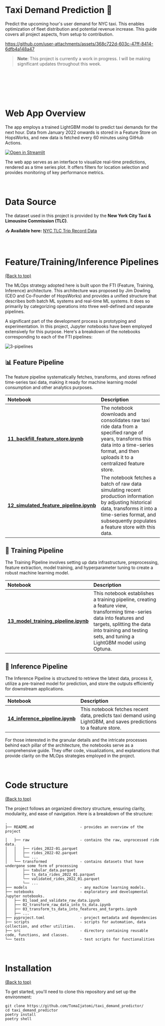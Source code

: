 # Taxi Demand Prediction 🚗

Predict the upcoming hour's user demand for NYC taxi. This enables optimization of fleet distribution and potential revenue increase. This guide covers all project aspects, from setup to contribution.

https://github.com/user-attachments/assets/368c722d-603c-47ff-8414-6dfb4a148a47


> **Note**: This project is currently a work in progress. I will be making significant updates throughout this week.

<br><br>

<br><br>

# Web App Overview

The app employs a trained LightGBM model to predict taxi demands for the next hour. Data from January 2022 onwards is stored in a Feature Store on HopsWorks, and new data is fetched every 60 minutes using GitHub Actions.

[![Open in Streamlit](https://static.streamlit.io/badges/streamlit_badge_black_white.svg)](https://taxidemandpredictor.streamlit.app/)

The web app serves as an interface to visualize real-time predictions, rendered as a time series plot. It offers filters for location selection and provides monitoring of key performance metrics.

<!-- _To be updated with actual project demonstration or guide._
https://taxi-demand-predictor-sigmoidal.streamlit.app -->


<br>

# Data Source

The dataset used in this project is provided by the **New York City Taxi & Limousine Commission (TLC)**.

📥 **Available here:** [NYC TLC Trip Record Data](https://www.nyc.gov/site/tlc/about/tlc-trip-record-data.page)  


<br>

# Feature/Training/Inference Pipelines
[(Back to top)](#fti-pipelines)

The MLOps strategy adopted here is built upon the FTI (Feature, Training, Inference) architecture. This architecture was proposed by Jim Dowling (CEO and Co-Founder of HopsWorks) and provides a unified structure that describes both batch ML systems and real-time ML systems. It does so primarily by categorizing operations into three well-defined and separate pipelines.

A significant part of the development process is prototyping and experimentation. In this project, Jupyter notebooks have been employed extensively for this purpose. Here's a breakdown of the notebooks corresponding to each of the FTI pipelines:

![3-pipelines](https://github.com/user-attachments/assets/5af35b21-0678-4742-b529-9c9117808a6b)


## 📊 Feature Pipeline

The feature pipeline systematically fetches, transforms, and stores refined time-series taxi data, making it ready for machine learning model consumption and other analytics purposes.

| **Notebook** | **Description** |
|:-------------|:----------------|
| [**11_backfill_feature_store.ipynb**](https://github.com/TomaIjatomi/taxi_demand_predictor/blob/main/notebooks/11_backfill_feature_store.ipynb) | The notebook downloads and consolidates raw taxi ride data from a specified range of years, transforms this data into a time-series format, and then uploads it to a centralized feature store. |
| [**12_simulated_feature_pipeline.ipynb**](https://github.com/TomaIjatomi/taxi_demand_predictor/blob/main/notebooks/12_feature_pipeline.ipynb) | The notebook fetches a batch of raw data simulating recent production information by adjusting historical data, transforms it into a time-series format, and subsequently populates a feature store with this data. |

## 🎯 Training Pipeline

The Training Pipeline involves setting up data infrastructure, preprocessing, feature extraction, model training, and hyperparameter tuning to create a robust machine learning model.

| **Notebook** | **Description** |
|:-------------|:----------------|
| [**13_model_training_pipeline.ipynb**](https://github.com/TomaIjatomi/taxi_demand_predictor/blob/main/notebooks/13_model_training_pipeline.ipynb) | This notebook establishes a training pipeline, creating a feature view, transforming time-series data into features and targets, splitting the data into training and testing sets, and tuning a LightGBM model using Optuna. |

## 🤖 Inference Pipeline

The Inference Pipeline is structured to retrieve the latest data, process it, utilize a pre-trained model for prediction, and store the outputs efficiently for downstream applications.


| **Notebook** | **Description** |
|:-------------|:----------------|
| [**14_inference_pipeline.ipynb**](https://github.com/TomaIjatomi/taxi_demand_predictor/blob/main/notebooks/14_inference_pipeline.ipynb) | This notebook fetches recent data, predicts taxi demand using LightGBM, and saves predictions to a feature store. |


For those interested in the granular details and the intricate processes behind each pillar of the architecture, the notebooks serve as a comprehensive guide. They offer code, visualizations, and explanations that provide clarity on the MLOps strategies employed in the project.

<br>

# Code structure
[(Back to top)](#code-structure)

The project follows an organized directory structure, ensuring clarity, modularity, and ease of navigation. Here is a breakdown of the structure:

```
.
├── README.md                     - provides an overview of the project

│   ├── raw                       - contains the raw, unprocessed ride data.
│   │   ├── rides_2022-01.parquet 
│   │   ├── rides_2022-02.parquet 
│   │   └── ...
│   └── transformed               - contains datasets that have undergone some form of processing
│       ├── tabular_data.parquet  
│       ├── ts_data_rides_2022_01.parquet  
│       └── validated_rides_2022_01.parquet 
│       └── ... 
├── models                        - any machine learning models.
├── notebooks                     - exploratory and developmental Jupyter notebooks.
│   ├── 01_load_and_validate_raw_data.ipynb
│   ├── 02_transform_raw_data_into_ts_data.ipynb
│   ├── 03_transform_ts_data_into_features_and_targets.ipynb
│   ├── ...
├── pyproject.toml                - project metadata and dependencies
├── scripts                       - scripts for automation, data collection, and other utilities.
├── src                           - directory containing reusable code, functions, and classes.
└── tests                         - test scripts for functionalities
```

<br>

# Installation
[(Back to top)](#table-of-contents)

To get started, you'll need to clone this repository and set up the environment:

```shell
git clone https://github.com/TomaIjatomi/taxi_demand_predictor/
cd taxi_demand_predictor
poetry install
poetry shell
```
